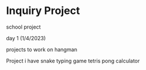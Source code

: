# Inquiry Project
school project 


day 1 (1/4/2023)

projects to work on 
hangman 

Project i have 
  snake
  typing game
  tetris 
  pong
  calculator 
